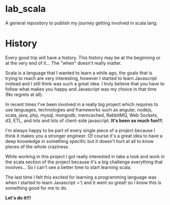 # lab_scala
A general repository to publish my journey getting involved in scala lang.

# History
Every good trip will have a history. This history may be at the beginning or at the very end of it... The "when" doesn't really matter.

Scala is a language that I wanted to learn a while ago, the goals that is trying to reach are very interesting, however I started to learn Javascript instead and I still think was such a great idea. I truly believe that you have to follow what makes you happy and Javascript was my choice in that time (No regrets at all).

In recent times I've been involved in a really big project which requires to use languages, technologies and frameworks such as angular, nodejs, scala, java, php, mysql, mongodb, memcached, RabbitMQ, Web Sockets, d3, ETL, and lots and lots of client-side javascript. **It's been so much fun!!!**.

I'm always happy to be part of every single piece of a project because I think it makes you a stronger engineer. Of course it's a great idea to have a deep knowledge in something specific but it doesn't hurt at all to know pieces of the whole craziness.

While working in this project I got really interested in take a look and work in the scala section of the project because it's a big challenge everything that involves... So I can't see a better time to start learning scala.

The last time I felt this excited for learning a programming language was when I started to learn Javascript =') and it went so great! so I know this is something good for me to do.

**Let's do it!!!**
